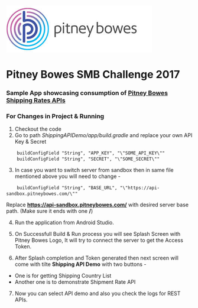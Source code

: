 ![Pitney Bowes](https://github.com/csdhackathon/LocationAPIsApp/blob/master/PitneyBowes_Logo.jpg)

# Pitney Bowes SMB Challenge 2017

### Sample App showcasing consumption of [Pitney Bowes Shipping Rates APIs](http://www.pitneybowes.com/us/developer/shipping-apis.html)

### For Changes in Project & Running
1. Checkout the code
2. Go to path *ShippingAPIDemo/app/build.gradle* and replace your own API Key & Secret 
```
    buildConfigField "String", "APP_KEY", "\"SOME_API_KEY\""
    buildConfigField "String", "SECRET", "\"SOME_SECRET\""
```
3. In case you want to switch server from sandbox then in same file mentioned above you will need to change - 

```
    buildConfigField "String", "BASE_URL", "\"https://api-sandbox.pitneybowes.com/\""
```
Replace **https://api-sandbox.pitneybowes.com/** with desired server base path. (Make sure it ends with one **/**)

4. Run the application from Android Studio.

5. On Successfull Build & Run process you will see Splash Screen with Pitney Bowes Logo, It will try to connect the server to get the Access Token.

6. After Splash completion and Token generated then next screen will come with tilte **Shipping API Demo** with two buttons -
 - One is for getting Shipping Country List
 - Another one is to demonstrate Shipment Rate API

7. Now you can select API demo and also you check the logs for REST APIs.

